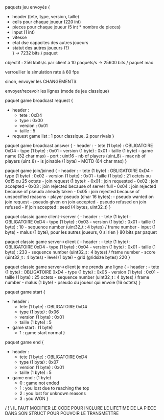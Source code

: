 paquets jeu envoyés {
- header (tete, type, version, taille)
- cells pour chaque joueur (220 int)
- pieces pour chaque joueur (5 int * nombre de pieces)
- input (1 int)
- vitesse
- etat dse capacites des autres joueurs
- statut des autres joueurs (?)\
} -> 7232 bits / paquet

objectif : 256 kbits/s par client à 10 paquets/s
    -> 25600 bits / paquet max 

verrouiller le simulation rate à 60 fps


sinon, envoyer les CHANGEMENTS

envoyer/recevoir les lignes (mode de jeu classique)

paquet game broadcast request {
  - header :
    - tete : 0xD4
    - type : 0x00
    - version : 0x01
    - taille : 5
  - request game list : 1 pour classique, 2 pour rivals
}


paquet game broadcast answer {
    - header :
      - tete (1 byte) : OBLIGATOIRE 0xD4
      - type (1 byte) : 0x01
      - version (1 byte) : 0x01
      - taille (1 byte)
    - game name (32 char max)
    - port : uint16
    - nb of players (uint_8)
    - max nb of players (uint_8)
    - is joinable (1 byte)
    - MOTD (64 char max)
}

paquet game join/joined {
    - header :
      - tete (1 byte) : OBLIGATOIRE 0xD4
      - type (1 byte) : 0x02
      - version (1 byte) : 0x01
      - taille (1 byte) : 21 octets ou 0x15 ou 25 octets
    - join request (1 byte): 
      - 0x01 : join requested
      - 0x02 : join accepted 
      - 0x03 : join rejected because of server full
      - 0x04 : join rejected because of pseudo already taken 
      - 0x05 : join rejected because of unspecified reasons
    - player pseudo (char 16 bytes):
      - pseudo wanted on join request
      - pseudo given on join accepted
      - pseudo refused on join refused
    - if join accepted : seed (4 bytes, uint32_t)
}

paquet classic game client->server {
    - header : 
      - tete (1 byte) : OBLIGATOIRE 0xD4
      - type (1 byte) : 0x03
      - version (1 byte) : 0x01
      - taille (1 byte) : 10
    - sequence number (uint32_t : 4 bytes) / frame number
    - input (1 byte)
    - malus (1 byte), pour les autres joueurs, 0 si rien
} 80 bits par paquet

paquet classic game server->client {
    - header : 
      - tete (1 byte) : OBLIGATOIRE 0xD4
      - type (1 byte) : 0x04
      - version (1 byte) : 0x01
      - taille (1 byte) : 233
    - sequence number (uint32_t : 4 bytes) / frame number
    - score (uint32_t : 4 bytes)
    - level (1 byte) 
    - grid (gridsize bytes) 220 
}

paquet classic game server->client je me prends une ligne {
    - header : 
      - tete (1 byte) : OBLIGATOIRE 0xD4
      - type (1 byte) : 0x05
      - version (1 byte) : 0x01
      - taille (1 byte) : 25 octets
    - sequence number (uint32_t : 4 bytes) / frame number
    - malus (1 byte)
    - pseudo du joueur qui envoie (16 octets)
}

paquet game start {
  - header : 
    - tete (1 byte) : OBLIGATOIRE 0xD4
    - type (1 byte) : 0x06
    - version (1 byte) : 0x01
    - taille (1 byte) : 5
  - game start : (1 byte)
    - 1 : game start normal
}

paquet game end {
  - header : 
    - tete (1 byte) : OBLIGATOIRE 0xD4
    - type (1 byte) : 0x07
    - version (1 byte) : 0x01
    - taille (1 byte) : 5
  - game end : (1 byte)
    - 0 : game not ended
    - 1 : you lost due to reaching the top 
    - 2 : you lost for unknown reasons
    - 3 : you WON 
}

/ ! \ IL FAUT MODIFIER LE CODE POUR INCLURE LE LIFETIME DE LA PIECE 
DANS SON STRUCT POUR POUVOIR LE TRANSMETTRE